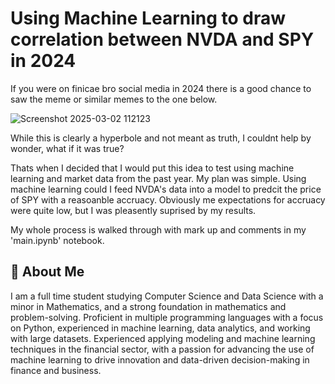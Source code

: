 
# Using Machine Learning to draw correlation between NVDA and SPY in 2024



If you were on finicae bro social media in 2024 there is a good chance to saw the meme or similar memes to the one below. 

![Screenshot 2025-03-02 112123](https://github.com/user-attachments/assets/f1f9a092-c365-4d97-b41a-3fc406ae0c21)

While this is clearly a hyperbole and not meant as truth, I couldnt help by wonder, what if it was true?

Thats when I decided that I would put this idea to test using machine learning and market data from the past year. My plan was simple. Using machine learning could I feed NVDA's data into a model to predcit the price of SPY with a reasoanble accruacy. Obviously me expectations for accruacy were quite low, but I was pleasently suprised by my results.

My whole process is walked through with mark up and comments in my 'main.ipynb' notebook. 


## 🚀 About Me
I am a full time student studying Computer Science and Data Science with a minor in Mathematics, and a strong foundation in mathematics and problem-solving. Proficient in multiple programming languages with a focus on Python, experienced in machine learning, data analytics, and working with large datasets. Experienced applying modeling and machine learning techniques in the financial sector, with a passion for advancing the use of machine learning to drive innovation and data-driven decision-making in finance and business.
